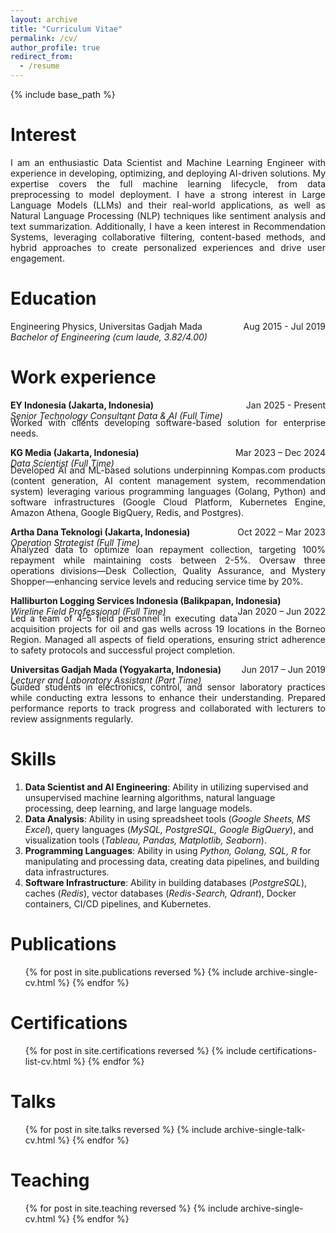 ```yaml
---
layout: archive
title: "Curriculum Vitae"
permalink: /cv/
author_profile: true
redirect_from:
  - /resume
---
```


{% include base_path %}

Interest
======
<p align="justify">
I am an enthusiastic Data Scientist and Machine Learning Engineer with experience in developing, optimizing, and deploying AI-driven solutions. My expertise covers the full machine learning lifecycle, from data preprocessing to model deployment. I have a strong interest in Large Language Models (LLMs) and their real-world applications, as well as Natural Language Processing (NLP) techniques like sentiment analysis and text summarization. Additionally, I have a keen interest in Recommendation Systems, leveraging collaborative filtering, content-based methods, and hybrid approaches to create personalized experiences and drive user engagement.
</p>

Education
======
<p>
  <span style="float: left;">Engineering Physics, Universitas Gadjah Mada</span>
  <span style="float: right;">Aug 2015 - Jul 2019</span>
  <br><em>Bachelor of Engineering (cum laude, 3.82/4.00)</em>
</p>

Work experience
======
<p>
  <span style="float: left;"><strong>EY Indonesia (Jakarta, Indonesia)</strong></span>
  <span style="float: right;">Jan 2025 - Present</span>
  <br><em>Senior Technology Consultant Data & AI (Full Time)</em>
  <br><div style="text-align: justify; margin-top:-20px">Worked with clients developing software-based solution for enterprise needs.</div>
</p>

<p>
  <span style="float: left;"><strong>KG Media (Jakarta, Indonesia)</strong></span>
  <span style="float: right;">Mar 2023 – Dec 2024</span>
  <br><em>Data Scientist (Full Time)</em>
  <div style="text-align: justify; margin-top:-20px">Developed AI and ML-based solutions underpinning Kompas.com products (content generation, AI content management system, recommendation system) leveraging various programming languages (Golang, Python) and software infrastructures (Google Cloud Platform, Kubernetes Engine, Amazon Athena, Google BigQuery, Redis, and Postgres).</div>
</p>

<p>
  <span style="float: left;"><strong>Artha Dana Teknologi (Jakarta, Indonesia)</strong></span>
  <span style="float: right;">Oct 2022 – Mar 2023</span>
  <br><span style="display: block; font-style: italic; margin-bottom: 0px;">Operation Strategist (Full Time)</span>
  <div style="text-align: justify; margin-top:-20px">Analyzed data to optimize loan repayment collection, targeting 100% repayment while maintaining costs between 2-5%. Oversaw three operations divisions—Desk Collection, Quality Assurance, and Mystery Shopper—enhancing service levels and reducing service time by 20%.</div>
</p>

<p>
  <span style="float: left;"><strong>Halliburton Logging Services Indonesia (Balikpapan, Indonesia)</strong></span>
  <span style="float: right;">Jan 2020 – Jun 2022</span>
  <br><em>Wireline Field Professional (Full Time)</em>
  <div style="text-align: justify; margin-top:-20px">Led a team of 4–5 field personnel in executing data acquisition projects for oil and gas wells across 19 locations in the Borneo Region. Managed all aspects of field operations, ensuring strict adherence to safety protocols and successful project completion.</div>
</p>

<p>
  <span style="float: left;"><strong>Universitas Gadjah Mada (Yogyakarta, Indonesia)</strong></span>
  <span style="float: right;">Jun 2017 – Jun 2019</span>
  <br><span style="display: block; font-style: italic; padding-bottom: 0px;">Lecturer and Laboratory Assistant (Part Time)</span>
  <div style="text-align: justify; margin-top:-20px">Guided students in electronics, control, and sensor laboratory practices while conducting extra lessons to enhance their understanding. Prepared performance reports to track progress and collaborated with lecturers to review assignments regularly.</div>
</p>

Skills
======
1. **Data Scientist and AI Engineering**: Ability in utilizing supervised and unsupervised machine learning algorithms, natural language processing, deep learning, and large language models.  
2. **Data Analysis**: Ability in using spreadsheet tools (*Google Sheets, MS Excel*), query languages (*MySQL, PostgreSQL, Google BigQuery*), and visualization tools (*Tableau, Pandas, Matplotlib, Seaborn*).  
3. **Programming Languages**: Ability in using *Python, Golang, SQL, R* for manipulating and processing data, creating data pipelines, and building data infrastructures.  
4. **Software Infrastructure**: Ability in building databases (*PostgreSQL*), caches (*Redis*), vector databases (*Redis-Search, Qdrant*), Docker containers, CI/CD pipelines, and Kubernetes. 

Publications
======
  <ol>{% for post in site.publications reversed %}
    {% include archive-single-cv.html %}
  {% endfor %}</ol>

Certifications
======
  <ol>{% for post in site.certifications reversed %}
    {% include certifications-list-cv.html %}
  {% endfor %}</ol>
  
Talks
======
  <ul>{% for post in site.talks reversed %}
    {% include archive-single-talk-cv.html  %}
  {% endfor %}</ul>
  
Teaching
======
  <ul>{% for post in site.teaching reversed %}
    {% include archive-single-cv.html %}
  {% endfor %}</ul>
  

